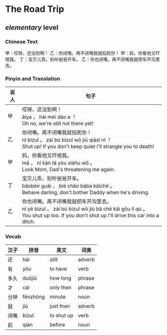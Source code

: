 # The Road Trip
## *elementary* level

### Chinese Text
甲：哎呀，还没到啊！
乙：你闭嘴。再不闭嘴我就掐死你！
甲：妈，你看他又吓唬我。
丁：宝贝儿乖，别吵爸爸开车。
乙：你也闭嘴。再不闭嘴我就把车开沟里去。

### Pinyin and Translation
|说人|句子|
|----|----|
|甲|哎呀，还没到啊！<br />āiya ， hái méi dào a ！<br />Oh no, we're still not there yet!|
|乙|你闭嘴。再不闭嘴我就掐死你！<br />nǐ bìzuǐ 。 zài bù bìzuǐ wǒ jiù qiāsǐ nǐ ！<br />Shut up! If you don't keep quiet I'll strangle you to death!|
|甲|妈，你看他又吓唬我。<br />mā ， nǐ kàn tā yòu xiàhu wǒ 。<br />Look Mom, Dad's threatening me again.|
|丁|宝贝儿乖，别吵爸爸开车。<br />bǎobèir guāi ， bié chǎo bàba kāichē 。<br />Behave darling, don't bother Daddy when he's driving.|
|乙|你也闭嘴。再不闭嘴我就把车开沟里去。<br />nǐ yě bìzuǐ 。 zài bù bìzuǐ wǒ jiù bǎ chē kāi gōu lǐ qù 。<br />You shut up too. If you don't shut up I'll drive this car into a ditch.|
### Vocab
|汉子|拼音|英文|词类|
|----|----|----|----|
|还|hái|still|adverb|
|有|yǒu|to have|verb|
|多久|duōjiǔ|how long|phrase|
|才|cái|only then|phrase|
|分钟|fēnzhōng|minute|noun|
|就|jiù|just then|adverb|
|闭嘴|bìzuǐ|to shut up|verb|
|前|qián|before|noun|